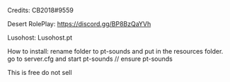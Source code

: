 Credits: CB2018#9559


Desert RolePlay: https://discord.gg/BP8BzQaYVh

Lusohost: Lusohost.pt


How to install:
rename folder to pt-sounds and put in the resources folder.
go to server.cfg and start pt-sounds // ensure pt-sounds

This is free do not sell
